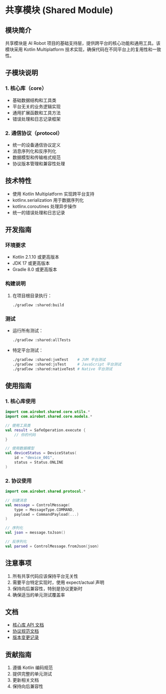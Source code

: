 # 共享模块 (Shared Module)

## 模块简介

共享模块是 AI Robot 项目的基础支持层，提供跨平台的核心功能和通用工具。该模块采用 Kotlin Multiplatform 技术实现，确保代码在不同平台上的复用性和一致性。

## 子模块说明

### 1. 核心库（core）
- 基础数据结构和工具类
- 平台无关的业务逻辑实现
- 通用扩展函数和工具方法
- 错误处理和日志记录框架

### 2. 通信协议（protocol）
- 统一的设备通信协议定义
- 消息序列化和反序列化
- 数据模型和传输格式规范
- 协议版本管理和兼容性处理

## 技术特性

- 使用 Kotlin Multiplatform 实现跨平台支持
- kotlinx.serialization 用于数据序列化
- kotlinx.coroutines 处理异步操作
- 统一的错误处理和日志记录

## 开发指南

### 环境要求
- Kotlin 2.1.10 或更高版本
- JDK 17 或更高版本
- Gradle 8.0 或更高版本

### 构建说明
1. 在项目根目录执行：
   ```bash
   ./gradlew :shared:build
   ```

### 测试
- 运行所有测试：
  ```bash
  ./gradlew :shared:allTests
  ```
- 特定平台测试：
  ```bash
  ./gradlew :shared:jvmTest    # JVM 平台测试
  ./gradlew :shared:jsTest     # JavaScript 平台测试
  ./gradlew :shared:nativeTest # Native 平台测试
  ```

## 使用指南

### 1. 核心库使用
```kotlin
import com.airobot.shared.core.utils.*
import com.airobot.shared.core.models.*

// 使用工具类
val result = SafeOperation.execute {
    // 你的代码
}

// 使用数据模型
val deviceStatus = DeviceStatus(
    id = "device_001",
    status = Status.ONLINE
)
```

### 2. 协议使用
```kotlin
import com.airobot.shared.protocol.*

// 创建消息
val message = ControlMessage(
    type = MessageType.COMMAND,
    payload = CommandPayload(...)
)

// 序列化
val json = message.toJson()

// 反序列化
val parsed = ControlMessage.fromJson(json)
```

## 注意事项

1. 所有共享代码应该保持平台无关性
2. 需要平台特定实现时，使用 expect/actual 声明
3. 保持向后兼容性，特别是协议更新时
4. 确保适当的单元测试覆盖率

## 文档

- [核心库 API 文档](core/README.md)
- [协议规范文档](protocol/README.md)
- [版本变更记录](CHANGELOG.md)

## 贡献指南

1. 遵循 Kotlin 编码规范
2. 提供完整的单元测试
3. 更新相关文档
4. 保持向后兼容性 